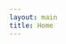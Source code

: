 ```yaml
---
layout: main
title: Home
---
```


<!-- select first item from list -->
<script type="text/javascript">
	$(document).ready(function() {
		var firstCategory = window.categoryViewWrapper.items[1];
		firstCategory.doClick();
	})
</script>
